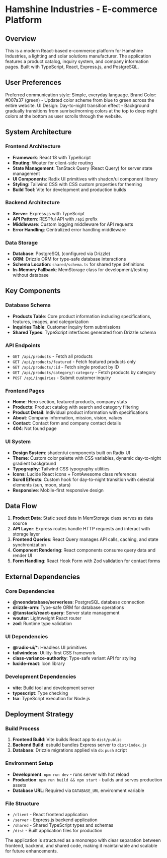 # Hamshine Industries - E-commerce Platform

## Overview

This is a modern React-based e-commerce platform for Hamshine Industries, a lighting and solar solutions manufacturer. The application features a product catalog, inquiry system, and company information pages. Built with TypeScript, React, Express.js, and PostgreSQL.

## User Preferences

Preferred communication style: Simple, everyday language.
Brand Color: #007a37 (green) - Updated color scheme from blue to green across the entire website.
UI Design: Day-to-night transition effect - Background gradually transitions from sunrise/morning colors at the top to deep night colors at the bottom as user scrolls through the website.

## System Architecture

### Frontend Architecture
- **Framework**: React 18 with TypeScript
- **Routing**: Wouter for client-side routing
- **State Management**: TanStack Query (React Query) for server state management
- **UI Components**: Radix UI primitives with shadcn/ui component library
- **Styling**: Tailwind CSS with CSS custom properties for theming
- **Build Tool**: Vite for development and production builds

### Backend Architecture
- **Server**: Express.js with TypeScript
- **API Pattern**: RESTful API with `/api` prefix
- **Middleware**: Custom logging middleware for API requests
- **Error Handling**: Centralized error handling middleware

### Data Storage
- **Database**: PostgreSQL (configured via Drizzle)
- **ORM**: Drizzle ORM for type-safe database interactions
- **Schema Location**: `shared/schema.ts` for shared type definitions
- **In-Memory Fallback**: MemStorage class for development/testing without database

## Key Components

### Database Schema
- **Products Table**: Core product information including specifications, features, images, and categorization
- **Inquiries Table**: Customer inquiry form submissions
- **Shared Types**: TypeScript interfaces generated from Drizzle schema

### API Endpoints
- `GET /api/products` - Fetch all products
- `GET /api/products/featured` - Fetch featured products only
- `GET /api/products/:id` - Fetch single product by ID
- `GET /api/products/category/:category` - Fetch products by category
- `POST /api/inquiries` - Submit customer inquiry

### Frontend Pages
- **Home**: Hero section, featured products, company stats
- **Products**: Product catalog with search and category filtering
- **Product Detail**: Individual product information with specifications
- **About**: Company information, mission, vision, values
- **Contact**: Contact form and company contact details
- **404**: Not found page

### UI System
- **Design System**: shadcn/ui components built on Radix UI
- **Theme**: Custom color palette with CSS variables, dynamic day-to-night gradient background
- **Typography**: Tailwind CSS typography utilities
- **Icons**: Lucide React icons + FontAwesome class references
- **Scroll Effects**: Custom hook for day-to-night transition with celestial elements (sun, moon, stars)
- **Responsive**: Mobile-first responsive design

## Data Flow

1. **Product Data**: Static seed data in MemStorage class serves as data source
2. **API Layer**: Express routes handle HTTP requests and interact with storage layer
3. **Frontend Queries**: React Query manages API calls, caching, and state synchronization
4. **Component Rendering**: React components consume query data and render UI
5. **Form Handling**: React Hook Form with Zod validation for contact forms

## External Dependencies

### Core Dependencies
- **@neondatabase/serverless**: PostgreSQL database connection
- **drizzle-orm**: Type-safe ORM for database operations
- **@tanstack/react-query**: Server state management
- **wouter**: Lightweight React router
- **zod**: Runtime type validation

### UI Dependencies
- **@radix-ui/***: Headless UI primitives
- **tailwindcss**: Utility-first CSS framework
- **class-variance-authority**: Type-safe variant API for styling
- **lucide-react**: Icon library

### Development Dependencies
- **vite**: Build tool and development server
- **typescript**: Type checking
- **tsx**: TypeScript execution for Node.js

## Deployment Strategy

### Build Process
1. **Frontend Build**: Vite builds React app to `dist/public`
2. **Backend Build**: esbuild bundles Express server to `dist/index.js`
3. **Database**: Drizzle migrations applied via `db:push` script

### Environment Setup
- **Development**: `npm run dev` - runs server with hot reload
- **Production**: `npm run build && npm start` - builds and serves production assets
- **Database URL**: Required via `DATABASE_URL` environment variable

### File Structure
- `/client` - React frontend application
- `/server` - Express.js backend application  
- `/shared` - Shared TypeScript types and schemas
- `/dist` - Built application files for production

The application is structured as a monorepo with clear separation between frontend, backend, and shared code, making it maintainable and scalable for future enhancements.
